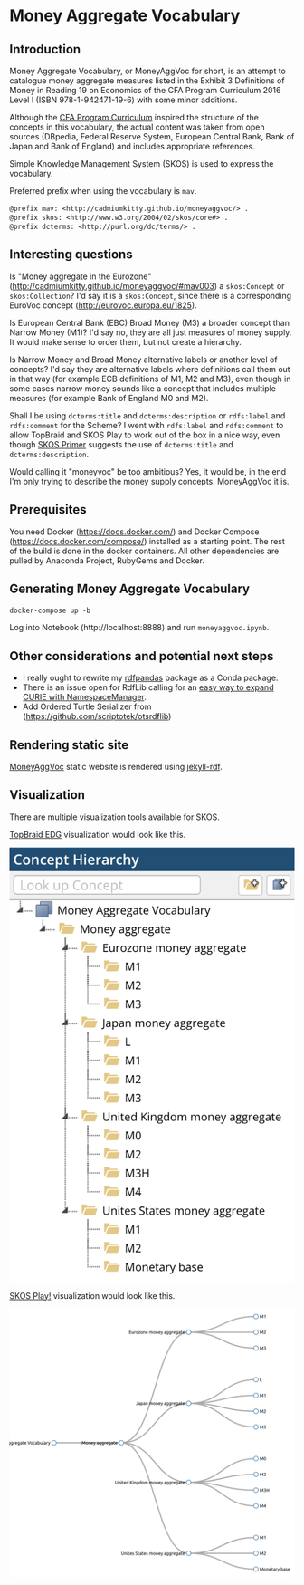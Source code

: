 # Money Aggregate Vocabulary

## Introduction

Money Aggregate Vocabulary, or MoneyAggVoc for short, is an attempt to catalogue 
money aggregate measures listed in the Exhibit 3 Definitions of Money in 
Reading 19 on Economics of the CFA Program Curriculum 2016 Level I (ISBN 978-1-942471-19-6) 
with some minor additions. 

Although the [CFA Program Curriculum](https://www.cfainstitute.org/) inspired the structure of the concepts in this vocabulary, 
the actual content was taken from open sources (DBpedia, Federal Reserve System, 
European Central Bank, Bank of Japan and Bank of England) and includes appropriate references.

Simple Knowledge Management System (SKOS) is used to express the vocabulary.

Preferred prefix when using the vocabulary is `mav`.

```turtle
@prefix mav: <http://cadmiumkitty.github.io/moneyaggvoc/> .
@prefix skos: <http://www.w3.org/2004/02/skos/core#> .
@prefix dcterms: <http://purl.org/dc/terms/> .
```

## Interesting questions

Is "Money aggregate in the Eurozone" (http://cadmiumkitty.github.io/moneyaggvoc/#mav003) a `skos:Concept` or `skos:Collection`? 
I'd say it is a `skos:Concept`, since there is a corresponding EuroVoc concept (http://eurovoc.europa.eu/1825).

Is European Central Bank (EBC) Broad Money (M3) a broader concept than Narrow Money (M1)?
I'd say no, they are all just measures of money supply. It would make sense to order them, but not create a hierarchy.

Is Narrow Money and Broad Money alternative labels or another level of concepts?
I'd say they are alternative labels where definitions call them out in that way (for example ECB definitions of M1, M2 and M3), 
even though in some cases narrow money sounds like a concept that includes multiple measures (for example Bank of England M0 and M2).

Shall I be using `dcterms:title` and `dcterms:description` or `rdfs:label` and `rdfs:comment` for the Scheme?
I went with `rdfs:label` and `rdfs:comment` to allow TopBraid and SKOS Play to work out of the box in a nice way, even though 
[SKOS Primer](https://www.w3.org/TR/skos-primer/) suggests the use of `dcterms:title` and `dcterms:description`.

Would calling it "moneyvoc" be too ambitious?
Yes, it would be, in the end I'm only trying to describe the money supply concepts. MoneyAggVoc it is.

## Prerequisites

You need Docker (https://docs.docker.com/) and Docker Compose (https://docs.docker.com/compose/) 
installed as a starting point. The rest of the build is done in the docker containers. All other dependencies are pulled by Anaconda Project, RubyGems and Docker.

## Generating Money Aggregate Vocabulary

```shell
docker-compose up -b
```

Log into Notebook (http://localhost:8888) and run `moneyaggvoc.ipynb`.

## Other considerations and potential next steps

 * I really ought to rewrite my [rdfpandas](https://github.com/cadmiumkitty/rdfpandas) package as a Conda package.
 * There is an issue open for RdfLib calling for an [easy way to expand CURIE with NamespaceManager](https://github.com/RDFLib/rdflib/issues/626).
 * Add Ordered Turtle Serializer from (https://github.com/scriptotek/otsrdflib)

## Rendering static site

[MoneyAggVoc](https://cadmiumkitty.github.io/moneyaggvoc/) static website is rendered using [jekyll-rdf](https://github.com/white-gecko/jekyll-rdf). 

## Visualization

There are multiple visualization tools available for SKOS.

[TopBraid EDG](https://www.topquadrant.com/products/topbraid-enterprise-data-governance/) visualization would look like this.

![TopBraid EDG MoneyAggVoc visualization](vis-topbraid-edg.png)

[SKOS Play!](http://labs.sparna.fr/skos-play/) visualization would look like this.

![SKOS Play! MoneyAggVoc visualization](vis-skos-play.png)